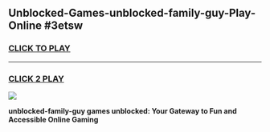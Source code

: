 
## Unblocked-Games-unblocked-family-guy-Play-Online #3etsw
<h3>
<a href="https://news.freeplayer.one?title=unblocked-family-guy&ref=3">CLICK TO PLAY</a></h3>
<hr>

<h3>
<a href="https://news.freeplayer.one?title=unblocked-family-guy&ref=3">CLICK 2 PLAY</a>
  
</h3>

<a href="https://news.freeplayer.one?title=unblocked-family-guy&ref=3"><img src="https://clearcache.store/games.png"></a>


**unblocked-family-guy games unblocked: Your Gateway to Fun and Accessible Online Gaming**
